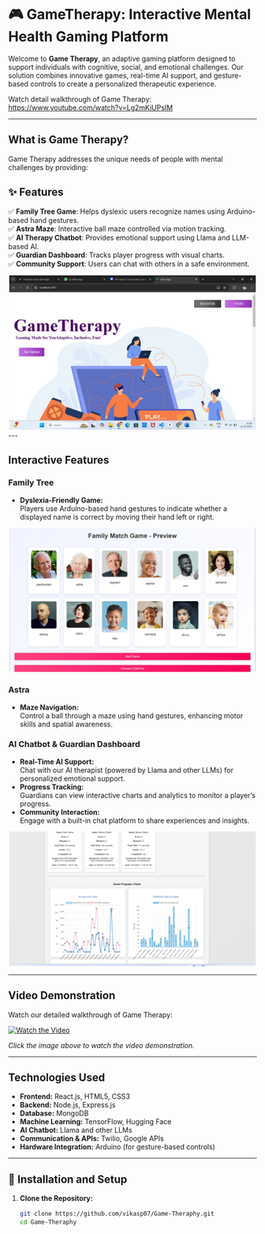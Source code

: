 
# 🎮 GameTherapy: Interactive Mental Health Gaming Platform
Welcome to **Game Therapy**, an adaptive gaming platform designed to support individuals with cognitive, social, and emotional challenges. Our solution combines innovative games, real-time AI support, and gesture-based controls to create a personalized therapeutic experience.

Watch detail walkthrough of Game Therapy: https://www.youtube.com/watch?v=Lg2mKiUPsIM

---

## What is Game Therapy?

Game Therapy addresses the unique needs of people with mental challenges by providing:
## ✨ Features

✅ **Family Tree Game**: Helps dyslexic users recognize names using Arduino-based hand gestures.  
✅ **Astra Maze**: Interactive ball maze controlled via motion tracking.  
✅ **AI Therapy Chatbot**: Provides emotional support using Llama and LLM-based AI.  
✅ **Guardian Dashboard**: Tracks player progress with visual charts.  
✅ **Community Support**: Users can chat with others in a safe environment.  

<div align="center">
  <img src="frontend/public/Homepage.jpg" alt="Family Tree Game Screenshot" width="500">
</div>
---

## Interactive Features

### Family Tree
- **Dyslexia-Friendly Game:**  
  Players use Arduino-based hand gestures to indicate whether a displayed name is correct by moving their hand left or right.

<div align="center">
  <img src="frontend/public/gameTheraphy.jpg" alt="Family Tree Game Screenshot" width="500">
</div>

### Astra
- **Maze Navigation:**  
  Control a ball through a maze using hand gestures, enhancing motor skills and spatial awareness.

### AI Chatbot & Guardian Dashboard
- **Real-Time AI Support:**  
  Chat with our AI therapist (powered by Llama and other LLMs) for personalized emotional support.
- **Progress Tracking:**  
  Guardians can view interactive charts and analytics to monitor a player’s progress.
- **Community Interaction:**  
  Engage with a built-in chat platform to share experiences and insights.

<div align="center">
  <img src="frontend/public/guard.jpg" alt="Guardian Dashboard Screenshot" width="500">
</div>

---


## Video Demonstration

Watch our detailed walkthrough of Game Therapy:

[![Watch the Video](https://img.youtube.com/vi/Lg2mKiUPsIM/0.jpg)](https://www.youtube.com/watch?v=Lg2mKiUPsIM)

*Click the image above to watch the video demonstration.*

---

## Technologies Used

- **Frontend:** React.js, HTML5, CSS3
- **Backend:** Node.js, Express.js
- **Database:** MongoDB
- **Machine Learning:** TensorFlow, Hugging Face
- **AI Chatbot:** Llama and other LLMs
- **Communication & APIs:** Twilio, Google APIs
- **Hardware Integration:** Arduino (for gesture-based controls)

---

## 🚀 Installation and Setup

1. **Clone the Repository:**
   ```bash
   git clone https://github.com/vikasp07/Game-Theraphy.git
   cd Game-Theraphy
